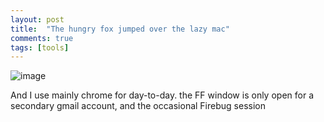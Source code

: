 ```yaml
---
layout: post
title:  "The hungry fox jumped over the lazy mac"
comments: true
tags: [tools]
---
```



![image](http://kenegozi.com/blog/uploaded/windows-live-writer/7a555aa0b563_1288b/image_thumb_0439.png)



And I use mainly chrome for day-to-day. the FF window is only open for a secondary gmail account, and the occasional Firebug session

